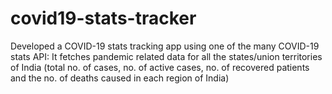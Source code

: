 # covid19-stats-tracker
Developed a COVID-19 stats tracking app using one of the many COVID-19 stats API: It fetches pandemic related data for all the states/union territories of India (total no. of cases, no. of active cases, no. of recovered patients and the no. of deaths caused in each region of India)
